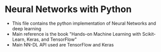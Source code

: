 # Neural Networks with Python

- This file contains the python implementation of Neural Networks and deep learning
- Main reference is the book "Hands-on Machine Learning with Scikit-Learn, Keras, and TensorFlow"
- Main NN-DL API used are TensorFlow and Keras


